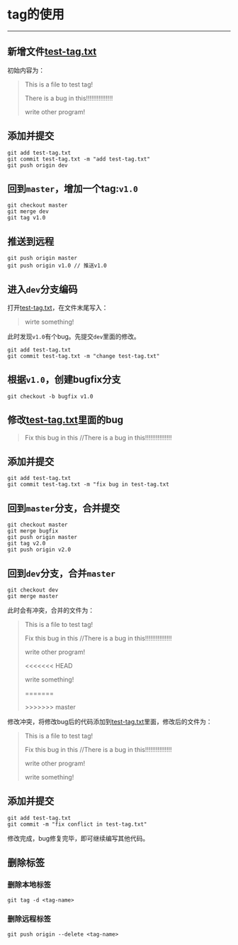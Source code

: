 # tag的使用
****
## 新增文件[test-tag.txt](/resources/test-tag.txt)
初始内容为：
> This is a file to test tag!
>
> There is a bug in this!!!!!!!!!!!!!!!
> 
> write other program!

## 添加并提交
```
git add test-tag.txt
git commit test-tag.txt -m "add test-tag.txt"
git push origin dev
```
## 回到`master`，增加一个tag:`v1.0`
```
git checkout master
git merge dev
git tag v1.0
```
## 推送到远程
```
git push origin master
git push origin v1.0 // 推送v1.0
```
## 进入`dev`分支编码
打开[test-tag.txt](/resources/test-tag.txt)，在文件末尾写入：
> wirte something!

此时发现`v1.0`有个bug。先提交`dev`里面的修改。
```
git add test-tag.txt
git commit test-tag.txt -m "change test-tag.txt"
```
## 根据`v1.0`，创建bugfix分支
`git checkout -b bugfix v1.0`
## 修改[test-tag.txt](/resources/test-tag.txt)里面的bug
> Fix this bug in this //There is a bug in this!!!!!!!!!!!!!!!

## 添加并提交
```
git add test-tag.txt
git commit test-tag.txt -m "fix bug in test-tag.txt
```
## 回到`master`分支，合并提交
```
git checkout master
git merge bugfix
git push origin master
git tag v2.0
git push origin v2.0
```
## 回到`dev`分支，合并`master`
```
git checkout dev
git merge master
```
此时会有冲突，合并的文件为：

> This is a file to test tag!
> 
> Fix this bug in this //There is a bug in this!!!!!!!!!!!!!!!
> 
> write other program!
> 
> <<<<<<< HEAD
> 
> write something!
> 
> \=======
> 
> \>>>>>>> master

修改冲突，将修改bug后的代码添加到[test-tag.txt](/resources/test-tag.txt)里面，修改后的文件为：

> This is a file to test tag!
> 
> Fix this bug in this //There is a bug in this!!!!!!!!!!!!!!!
> 
> write other program!
> 
> write something!

## 添加并提交
```
git add test-tag.txt
git commit -m "fix conflict in test-tag.txt"
```
修改完成，bug修复完毕，即可继续编写其他代码。

## 删除标签
### 删除本地标签
`git tag -d <tag-name>`
### 删除远程标签
`git push origin --delete <tag-name>`
